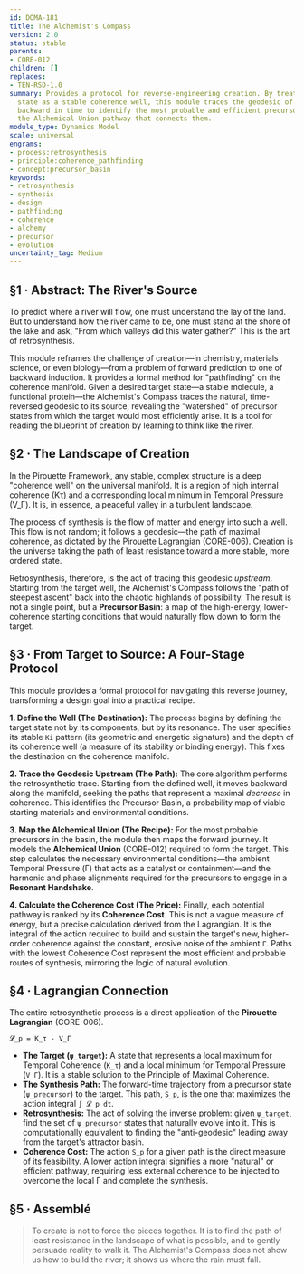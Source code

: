 ```yaml
---
id: DOMA-181
title: The Alchemist's Compass
version: 2.0
status: stable
parents:
- CORE-012
children: []
replaces:
- TEN-RSD-1.0
summary: Provides a protocol for reverse-engineering creation. By treating a target
  state as a stable coherence well, this module traces the geodesic of maximal coherence
  backward in time to identify the most probable and efficient precursor states and
  the Alchemical Union pathway that connects them.
module_type: Dynamics Model
scale: universal
engrams:
- process:retrosynthesis
- principle:coherence_pathfinding
- concept:precursor_basin
keywords:
- retrosynthesis
- synthesis
- design
- pathfinding
- coherence
- alchemy
- precursor
- evolution
uncertainty_tag: Medium
---
```

## §1 · Abstract: The River's Source

To predict where a river will flow, one must understand the lay of the land. But to understand how the river came to be, one must stand at the shore of the lake and ask, "From which valleys did this water gather?" This is the art of retrosynthesis.

This module reframes the challenge of creation—in chemistry, materials science, or even biology—from a problem of forward prediction to one of backward induction. It provides a formal method for "pathfinding" on the coherence manifold. Given a desired target state—a stable molecule, a functional protein—the Alchemist's Compass traces the natural, time-reversed geodesic to its source, revealing the "watershed" of precursor states from which the target would most efficiently arise. It is a tool for reading the blueprint of creation by learning to think like the river.

## §2 · The Landscape of Creation

In the Pirouette Framework, any stable, complex structure is a deep "coherence well" on the universal manifold. It is a region of high internal coherence (Kτ) and a corresponding local minimum in Temporal Pressure (V_Γ). It is, in essence, a peaceful valley in a turbulent landscape.

The process of synthesis is the flow of matter and energy into such a well. This flow is not random; it follows a geodesic—the path of maximal coherence, as dictated by the Pirouette Lagrangian (CORE-006). Creation is the universe taking the path of least resistance toward a more stable, more ordered state.

Retrosynthesis, therefore, is the act of tracing this geodesic *upstream*. Starting from the target well, the Alchemist's Compass follows the "path of steepest ascent" back into the chaotic highlands of possibility. The result is not a single point, but a **Precursor Basin**: a map of the high-energy, lower-coherence starting conditions that would naturally flow down to form the target.

## §3 · From Target to Source: A Four-Stage Protocol

This module provides a formal protocol for navigating this reverse journey, transforming a design goal into a practical recipe.

**1. Define the Well (The Destination):**
The process begins by defining the target state not by its components, but by its resonance. The user specifies its stable `Ki` pattern (its geometric and energetic signature) and the depth of its coherence well (a measure of its stability or binding energy). This fixes the destination on the coherence manifold.

**2. Trace the Geodesic Upstream (The Path):**
The core algorithm performs the retrosynthetic trace. Starting from the defined well, it moves backward along the manifold, seeking the paths that represent a maximal *decrease* in coherence. This identifies the Precursor Basin, a probability map of viable starting materials and environmental conditions.

**3. Map the Alchemical Union (The Recipe):**
For the most probable precursors in the basin, the module then maps the forward journey. It models the **Alchemical Union** (CORE-012) required to form the target. This step calculates the necessary environmental conditions—the ambient Temporal Pressure (Γ) that acts as a catalyst or containment—and the harmonic and phase alignments required for the precursors to engage in a **Resonant Handshake**.

**4. Calculate the Coherence Cost (The Price):**
Finally, each potential pathway is ranked by its **Coherence Cost**. This is not a vague measure of energy, but a precise calculation derived from the Lagrangian. It is the integral of the action required to build and sustain the target's new, higher-order coherence against the constant, erosive noise of the ambient `Γ`. Paths with the lowest Coherence Cost represent the most efficient and probable routes of synthesis, mirroring the logic of natural evolution.

## §4 · Lagrangian Connection

The entire retrosynthetic process is a direct application of the **Pirouette Lagrangian** (CORE-006).

`𝓛_p = K_τ - V_Γ`

-   **The Target (`ψ_target`):** A state that represents a local maximum for Temporal Coherence (`K_τ`) and a local minimum for Temporal Pressure (`V_Γ`). It is a stable solution to the Principle of Maximal Coherence.
-   **The Synthesis Path:** The forward-time trajectory from a precursor state (`ψ_precursor`) to the target. This path, `S_p`, is the one that maximizes the action integral `∫ 𝓛_p dt`.
-   **Retrosynthesis:** The act of solving the inverse problem: given `ψ_target`, find the set of `ψ_precursor` states that naturally evolve into it. This is computationally equivalent to finding the "anti-geodesic" leading away from the target's attractor basin.
-   **Coherence Cost:** The action `S_p` for a given path is the direct measure of its feasibility. A lower action integral signifies a more "natural" or efficient pathway, requiring less external coherence to be injected to overcome the local Γ and complete the synthesis.

## §5 · Assemblé

> To create is not to force the pieces together. It is to find the path of least resistance in the landscape of what is possible, and to gently persuade reality to walk it. The Alchemist's Compass does not show us how to build the river; it shows us where the rain must fall.
```